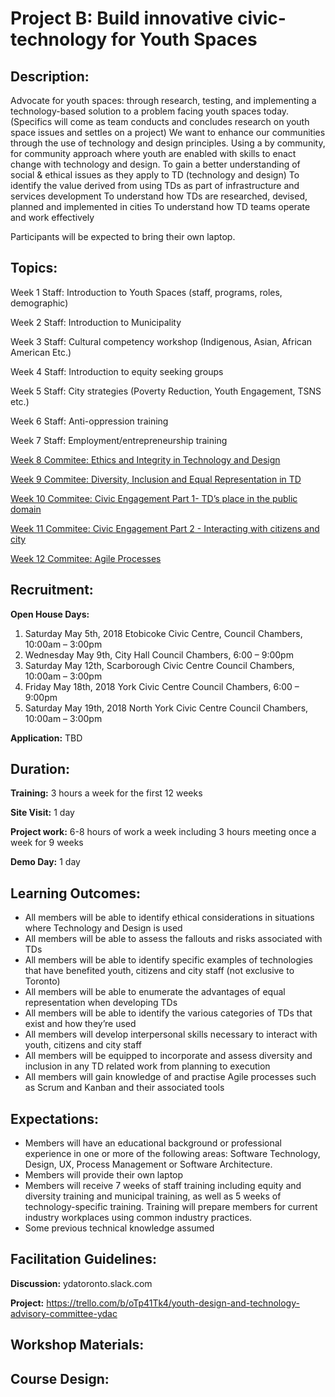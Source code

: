 # Project B:  Build innovative civic-technology for Youth Spaces

## Description: 
Advocate for youth spaces: through research, testing, and implementing a technology-based solution to a problem facing youth spaces today. (Specifics will come as team conducts and concludes research on youth space issues and settles on a project)
We want to enhance our communities through the use of technology and design principles. Using a by community, for community approach where youth are enabled with skills to enact change with technology and design.
To gain a better understanding of social & ethical issues as they apply to TD (technology and design)
To identify the value derived from using TDs as part of infrastructure and services development
To understand how TDs  are researched, devised, planned and implemented in cities
To understand how TD teams operate and work effectively

Participants will be expected to bring their own laptop.

## Topics: 
Week 1 Staff: Introduction to Youth Spaces (staff, programs, roles, demographic)

Week 2 Staff: Introduction to Municipality

Week 3 Staff: Cultural competency workshop (Indigenous, Asian, African American Etc.)

Week 4 Staff: Introduction to equity seeking groups

Week 5 Staff: City strategies (Poverty Reduction, Youth Engagement, TSNS etc.)

Week 6 Staff: Anti-oppression training

Week 7 Staff: Employment/entrepreneurship training

[Week 8 Commitee: Ethics and Integrity in Technology and Design](exercise-1.md)

[Week 9 Commitee: Diversity, Inclusion and Equal Representation in TD](exercise-2.md)

[Week 10 Commitee: Civic Engagement Part 1- TD’s place in the public domain](exercise-3.md)

[Week 11 Commitee: Civic Engagement Part 2 - Interacting with citizens and city](exercise-4.md)

[Week 12 Commitee: Agile Processes](exercise-5.md) 

## Recruitment: 
**Open House Days:**
1. Saturday May 5th, 2018 Etobicoke Civic Centre, Council Chambers, 10:00am – 3:00pm
2. Wednesday May 9th, City Hall Council Chambers, 6:00 – 9:00pm
3. Saturday May 12th, Scarborough Civic Centre Council Chambers, 10:00am – 3:00pm
4. Friday May 18th, 2018 York Civic Centre Council Chambers, 6:00 – 9:00pm
5. Saturday May 19th, 2018 North York Civic Centre Council Chambers, 10:00am – 3:00pm

**Application:** TBD

## Duration:  

**Training:** 3 hours a week for the first 12 weeks

**Site Visit:** 1 day  

**Project work:** 6-8 hours of work a week including 3 hours meeting once a week for 9 weeks

**Demo Day:** 1 day 

## Learning Outcomes: 
- All members will be able to identify ethical considerations in situations where Technology and Design is used
- All members will be able to assess the fallouts and risks associated with TDs
- All members will be able to identify specific examples of technologies that have benefited youth, citizens and city staff (not exclusive to Toronto)
- All members will be able to enumerate the advantages of equal representation when developing TDs
- All members will be able to identify the various categories of TDs that exist and how they’re used
- All members will develop interpersonal skills necessary to interact with youth, citizens and city staff
- All members will be equipped to incorporate and assess diversity and inclusion in any TD related work from planning to execution
- All members will gain knowledge of and practise Agile processes such as Scrum and Kanban and their associated tools

## Expectations: 
- Members will have an educational background or professional experience in one or more of the following areas: Software Technology, Design, UX, Process Management or Software Architecture.
- Members will provide their own laptop
- Members will receive 7 weeks of staff training including equity and diversity training and municipal training, as well as 5 weeks of technology-specific training. Training will prepare members for current industry workplaces using common industry practices. 
- Some previous technical knowledge assumed 

## Facilitation Guidelines:
**Discussion:** ydatoronto.slack.com

**Project:** https://trello.com/b/oTp41Tk4/youth-design-and-technology-advisory-committee-ydac 

## Workshop Materials:


## Course Design: 
